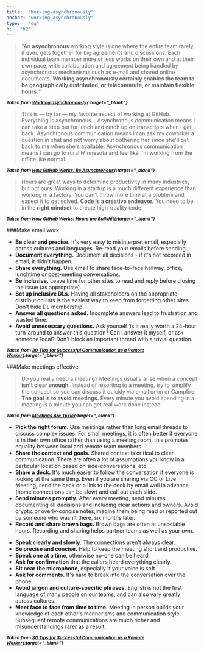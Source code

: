 ```yaml
---
title:  "Working-asynchronously"
anchor: "working_asynchronously"
type:   "dg"
h:   "h2"
---
```

> "An **asynchronous** working style is one where the entire team rarely, if ever, gets together for big agreements and 
discussions. Each individual team member more or less works on their own and at their own pace, with collaboration and 
agreement being handled by asynchronous mechanisms such as e-mail and shared online documents. 
__Working asynchronously certainly enables the team to be geographically distributed, or telecommute, or maintain flexible hours.__"

<sup>__*Taken from [Working asynchronously](http://blog.vivekhaldar.com/post/26291176846/working-asynchronously){:target="_blank"}*__</sup>

> This is — by far — my favorite aspect of working at GitHub. Everything is asynchronous.
..Asynchronous communication means I can take a step out for lunch and catch up on transcripts when I get back. Asynchronous 
communication means I can ask my coworker a question in chat and not worry about bothering her since she'll get back to me when 
she's available. Asynchronous communication means I can go to rural Minnesota and feel like I'm working from the office like normal.

<sup>__*Taken from [How GitHub Works: Be Asynchronous](http://zachholman.com/posts/how-github-works-asynchronous/){:target="_blank"}*__</sup>

> Hours are great ways to determine productivity in many industries, but not ours. Working in a startup is a much different 
experience than working in a factory. 
You can't throw more time at a problem and expect it to get solved. __Code is a creative endeavor.__ 
You need to be in the __right mindset__ to create high-quality code.

<sup>__*Taken from [How GitHub Works: Hours are Bullshit](http://zachholman.com/posts/how-github-works-hours/){:target="_blank"}*__</sup>

###Make email work

>
* __Be clear and precise.__ It's very easy to misinterpret email, especially across cultures and languages. 
    Re-read your emails before sending.
* __Document everything.__ Document all decisions - if it's not recorded in email, it didn't happen.
* __Share everything.__ Use email to share face-to-face hallway, office, lunchtime or post-meeting conversations.
* __Be inclusive.__ Leave time for other sites to read and reply before closing the issue (as appropriate).
* __Set up inclusive DLs.__ Having all stakeholders on the appropriate distribution lists is the easiest way to keep 
    from forgetting other sites. Don't hide DL membership.
* __Answer all questions asked.__ Incomplete answers lead to frustration and wasted time.
* __Avoid unnecessary questions.__ Ask yourself ‘is it really worth a 24-hour turn-around to answer this question? 
    Can I answer it myself, or ask someone local? Don't block an important thread with a trivial question.

<sup>__*Taken from [30 Tips for Successful Communication as a Remote Worker](http://www.hanselman.com/blog/30TipsForSuccessfulCommunicationAsARemoteWorker.aspx){:target="_blank"}*__</sup>

###Make meetings effective

> Do you really need a meeting? Meetings usually arise when a concept __isn't clear enough.__ Instead of resorting to a meeting, 
try to simplify the concept so you can discuss it quickly via email or im or Campfire. __The goal is to avoid meetings.__ 
Every minute you avoid spending in a meeting is a minute you can get real work done instead.

<sup>__*Taken from [Meetings Are Toxic](http://gettingreal.37signals.com/ch07_Meetings_Are_Toxic.php){:target="_blank"}*__</sup>


>
* __Pick the right forum.__ Use meetings rather than long email threads to discuss complex issues. 
    For small meetings, it is often better if everyone is in their own office rather than using a meeting room.
    this promotes equality between local and remote team members.
* __Share the context and goals.__ Shared context is critical to clear communication. There are often a lot of assumptions 
    you know in a particular location based on side-conversations, etc.
* __Share a deck.__ It's much easier to follow the conversation if everyone is looking at the same thing. 
    Even if you are sharing via OC or Live Meeting, send the deck or a link to the deck by email well in advance 
    (home connections can be slow) and call out each slide.
* __Send minutes promptly.__ After every meeting, send minutes documenting all decisions and including clear actions and owners. 
    Avoid cryptic or overly-concise notes,imagine them being read or reported out by someone who wasn't there, six months later.
* __Record and share brown bags.__ Brown bags are often at unsociable hours. Recording and sharing helps partner teams as well as your own.

>
* __Speak clearly and slowly.__ The connections aren't always clear.
* __Be precise and concise.__ Help to keep the meeting short and productive.
* __Speak one at a time__, otherwise no-one can be heard.
* __Ask for confirmation__ that the callers heard everything clearly.
* __Sit near the microphone__, especially if your voice is soft.
* __Ask for comments.__ It's hard to break into the conversation over the phone.
* __Avoid jargon and culture-specific phrases.__ English is not the first language of many people on our teams, 
    and can also vary greatly across cultures.
* __Meet face to face from time to time.__  Meeting in person builds your knowledge of each other's mannerisms and communication style.  
    Subsequent remote communications are much richer and misunderstandings rarer as a result.

<sup>__*Taken from [30 Tips for Successful Communication as a Remote Worker](http://www.hanselman.com/blog/30TipsForSuccessfulCommunicationAsARemoteWorker.aspx){:target="_blank"}*__</sup>
